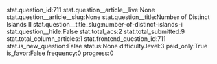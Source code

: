 stat.question_id:711
stat.question__article__live:None
stat.question__article__slug:None
stat.question__title:Number of Distinct Islands II
stat.question__title_slug:number-of-distinct-islands-ii
stat.question__hide:False
stat.total_acs:2
stat.total_submitted:9
stat.total_column_articles:1
stat.frontend_question_id:711
stat.is_new_question:False
status:None
difficulty.level:3
paid_only:True
is_favor:False
frequency:0
progress:0
